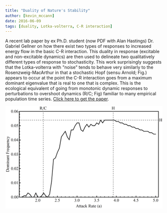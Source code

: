 ```yaml
---
title: "Duality of Nature's Stability"
author: [kevin_mccann]
date: 2016-06-09
tags: [duality, Lotka-volterra, C-R interaction]
---
```


A recent lab paper by ex Ph.D. student (now PDF with Alan Hastings) Dr. Gabriel Gellner on how there exist two types of responses to increased energy flow in the basic C-R interaction. This duality in response (excitable and non-excitable dynamics) are then used to delineate two qualitatively different types of response to stochasticity. This work surprisingly suggests that the Lotka-volterra with "noise" tends to behave very similarly to the Rosenzweig-MacArthur in that a stochastic Hopf (sensu Arnold; Fig.) appears to occur at the point the C-R interaction goes from a maximum dominant eigenvalue that is real to one that is complex. This is the ecological equivalent of going from monotonic dynamic responses to perturbations to overshoot dynamics (R/C; Fig) familiar to many empirical population time series. [Click here to get the paper](https://doi.org/10.1007/s12080-016-0303-2).

![](fig_dual.png)
